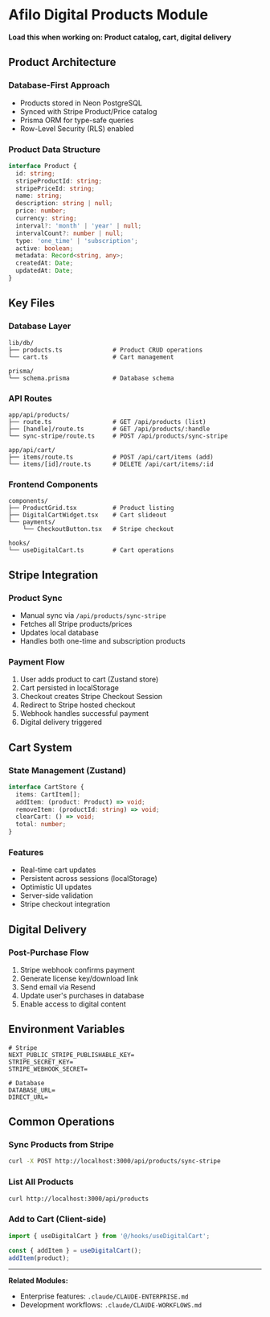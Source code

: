 # Afilo Digital Products Module

**Load this when working on: Product catalog, cart, digital delivery**

## Product Architecture

### Database-First Approach
- Products stored in Neon PostgreSQL
- Synced with Stripe Product/Price catalog
- Prisma ORM for type-safe queries
- Row-Level Security (RLS) enabled

### Product Data Structure
```typescript
interface Product {
  id: string;
  stripeProductId: string;
  stripePriceId: string;
  name: string;
  description: string | null;
  price: number;
  currency: string;
  interval?: 'month' | 'year' | null;
  intervalCount?: number | null;
  type: 'one_time' | 'subscription';
  active: boolean;
  metadata: Record<string, any>;
  createdAt: Date;
  updatedAt: Date;
}
```

## Key Files

### Database Layer
```
lib/db/
├── products.ts              # Product CRUD operations
└── cart.ts                  # Cart management

prisma/
└── schema.prisma            # Database schema
```

### API Routes
```
app/api/products/
├── route.ts                 # GET /api/products (list)
├── [handle]/route.ts        # GET /api/products/:handle
└── sync-stripe/route.ts     # POST /api/products/sync-stripe

app/api/cart/
├── items/route.ts           # POST /api/cart/items (add)
└── items/[id]/route.ts      # DELETE /api/cart/items/:id
```

### Frontend Components
```
components/
├── ProductGrid.tsx          # Product listing
├── DigitalCartWidget.tsx    # Cart slideout
└── payments/
    └── CheckoutButton.tsx   # Stripe checkout

hooks/
└── useDigitalCart.ts        # Cart operations
```

## Stripe Integration

### Product Sync
- Manual sync via `/api/products/sync-stripe`
- Fetches all Stripe products/prices
- Updates local database
- Handles both one-time and subscription products

### Payment Flow
1. User adds product to cart (Zustand store)
2. Cart persisted in localStorage
3. Checkout creates Stripe Checkout Session
4. Redirect to Stripe hosted checkout
5. Webhook handles successful payment
6. Digital delivery triggered

## Cart System

### State Management (Zustand)
```typescript
interface CartStore {
  items: CartItem[];
  addItem: (product: Product) => void;
  removeItem: (productId: string) => void;
  clearCart: () => void;
  total: number;
}
```

### Features
- Real-time cart updates
- Persistent across sessions (localStorage)
- Optimistic UI updates
- Server-side validation
- Stripe checkout integration

## Digital Delivery

### Post-Purchase Flow
1. Stripe webhook confirms payment
2. Generate license key/download link
3. Send email via Resend
4. Update user's purchases in database
5. Enable access to digital content

## Environment Variables

```env
# Stripe
NEXT_PUBLIC_STRIPE_PUBLISHABLE_KEY=
STRIPE_SECRET_KEY=
STRIPE_WEBHOOK_SECRET=

# Database
DATABASE_URL=
DIRECT_URL=
```

## Common Operations

### Sync Products from Stripe
```bash
curl -X POST http://localhost:3000/api/products/sync-stripe
```

### List All Products
```bash
curl http://localhost:3000/api/products
```

### Add to Cart (Client-side)
```typescript
import { useDigitalCart } from '@/hooks/useDigitalCart';

const { addItem } = useDigitalCart();
addItem(product);
```

---

**Related Modules:**
- Enterprise features: `.claude/CLAUDE-ENTERPRISE.md`
- Development workflows: `.claude/CLAUDE-WORKFLOWS.md`
